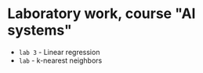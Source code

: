 # Laboratory work, course "AI systems"

- ```lab 3``` - Linear regression
- ```lab``` - k-nearest neighbors